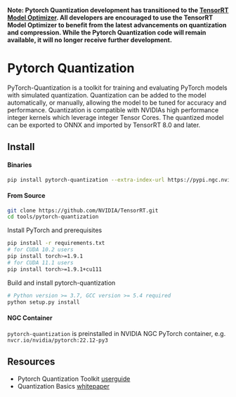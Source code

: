 **Note: Pytorch Quantization development has transitioned to the [TensorRT Model Optimizer](https://github.com/NVIDIA/TensorRT-Model-Optimizer). All developers are encouraged to use the TensorRT Model Optimizer to benefit from the latest advancements on quantization and compression. While the Pytorch Quantization code will remain available, it will no longer receive further development.**

# Pytorch Quantization

PyTorch-Quantization is a toolkit for training and evaluating PyTorch models with simulated quantization. Quantization can be added to the model automatically, or manually, allowing the model to be tuned for accuracy and performance. Quantization is compatible with NVIDIAs high performance integer kernels which leverage integer Tensor Cores. The quantized model can be exported to ONNX and imported by TensorRT 8.0 and later.

## Install

#### Binaries

```bash
pip install pytorch-quantization --extra-index-url https://pypi.ngc.nvidia.com
```

#### From Source

```bash
git clone https://github.com/NVIDIA/TensorRT.git
cd tools/pytorch-quantization
```

Install PyTorch and prerequisites
```bash
pip install -r requirements.txt
# for CUDA 10.2 users
pip install torch>=1.9.1
# for CUDA 11.1 users
pip install torch>=1.9.1+cu111
```

Build and install pytorch-quantization
```bash
# Python version >= 3.7, GCC version >= 5.4 required
python setup.py install
```

#### NGC Container

`pytorch-quantization` is preinstalled in NVIDIA NGC PyTorch container, e.g. `nvcr.io/nvidia/pytorch:22.12-py3`

## Resources

* Pytorch Quantization Toolkit [userguide](https://docs.nvidia.com/deeplearning/tensorrt/pytorch-quantization-toolkit/docs/index.html)
* Quantization Basics [whitepaper](https://arxiv.org/abs/2004.09602)
